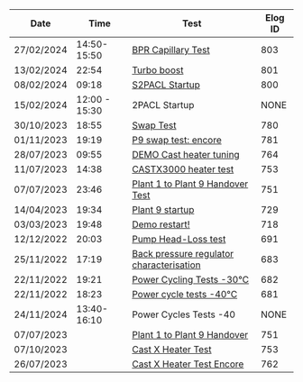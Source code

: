 
| Date       | Time          | Test                                                                                                             | Elog ID |
| ---------- | ------------- | ---------------------------------------------------------------------------------------------------------------- | ------- |
| 27/02/2024 | 14:50-15:50   | [BPR Capillary Test](https://elog-co2-oper.web.cern.ch/Testing+and+commissioning+eLog/803)                       | 803     |
| 13/02/2024 | 22:54         | [Turbo boost](https://elog-co2-oper.web.cern.ch/Testing+and+commissioning+eLog/801)                              | 801     |
| 08/02/2024 | 09:18         | [S2PACL Startup](https://elog-co2-oper.web.cern.ch/Testing+and+commissioning+eLog/800)                           | 800     |
| 15/02/2024 | 12:00 - 15:30 | 2PACL Startup                                                                                                    | NONE    |
| 30/10/2023 | 18:55         | [Swap Test](https://elog-co2-oper.web.cern.ch/Testing+and+commissioning+eLog/780)                                | 780     |
| 01/11/2023 | 19:19         | [P9 swap test: encore](https://elog-co2-oper.web.cern.ch/Testing+and+commissioning+eLog/781)                     | 781     |
| 28/07/2023 | 09:55         | [DEMO Cast heater tuning](https://elog-co2-oper.web.cern.ch/Testing+and+commissioning+eLog/764)                  | 764     |
| 11/07/2023 | 14:38         | [CASTX3000 heater test](https://elog-co2-oper.web.cern.ch/Testing+and+commissioning+eLog/753)                    | 753     |
| 07/07/2023 | 23:46         | [Plant 1 to Plant 9 Handover Test](https://elog-co2-oper.web.cern.ch/Testing+and+commissioning+eLog/751)         | 751     |
| 14/04/2023 | 19:34         | [Plant 9 startup](https://elog-co2-oper.web.cern.ch/Testing+and+commissioning+eLog/729)                          | 729     |
| 03/03/2023 | 19:48         | [Demo restart!](https://elog-co2-oper.web.cern.ch/Testing+and+commissioning+eLog/718)                            | 718     |
| 12/12/2022 | 20:03         | [Pump Head-Loss test](https://elog-co2-oper.web.cern.ch/Testing+and+commissioning+eLog/691)                      | 691     |
| 25/11/2022 | 17:19         | [Back pressure regulator characterisation](https://elog-co2-oper.web.cern.ch/Testing+and+commissioning+eLog/683) | 683     |
| 22/11/2022 | 19:21         | [Power Cycling Tests -30°C](https://elog-co2-oper.web.cern.ch/Testing+and+commissioning+eLog/682)                | 682     |
| 22/11/2022 | 18:23         | [Power cycle tests -40°C](https://elog-co2-oper.web.cern.ch/Testing+and+commissioning+eLog/681)                  | 681     |
| 24/11/2024 | 13:40-16:10   | Power Cycles Tests -40                                                                                           | NONE    |
| 07/07/2023 |               | [Plant 1 to Plant 9 Handover](https://elog-co2-oper.web.cern.ch/Testing+and+commissioning+eLog/751)              | 751     |
| 07/10/2023 |               | [Cast X Heater Test](https://elog-co2-oper.web.cern.ch/Testing+and+commissioning+eLog/753)                       | 753     |
| 26/07/2023 |               | [Cast X Heater Test Encore](https://elog-co2-oper.web.cern.ch/Testing+and+commissioning+eLog/762)                | 762     |
